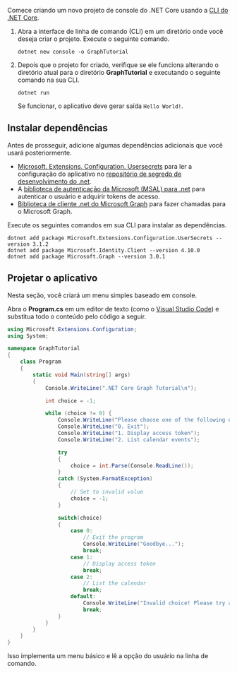 <!-- markdownlint-disable MD002 MD041 -->

Comece criando um novo projeto de console do .NET Core usando a [CLI do .NET Core](/dotnet/core/tools/).

1. Abra a interface de linha de comando (CLI) em um diretório onde você deseja criar o projeto. Execute o seguinte comando.

    ```Shell
    dotnet new console -o GraphTutorial
    ```

1. Depois que o projeto for criado, verifique se ele funciona alterando o diretório atual para o diretório **GraphTutorial** e executando o seguinte comando na sua CLI.

    ```Shell
    dotnet run
    ```

    Se funcionar, o aplicativo deve gerar saída `Hello World!`.

## <a name="install-dependencies"></a>Instalar dependências

Antes de prosseguir, adicione algumas dependências adicionais que você usará posteriormente.

- [Microsoft. Extensions. Configuration. Usersecrets](https://github.com/aspnet/extensions) para ler a configuração do aplicativo no [repositório de segredo de desenvolvimento do .net](https://docs.microsoft.com/aspnet/core/security/app-secrets).
- A [biblioteca de autenticação da Microsoft (MSAL) para .net](https://github.com/AzureAD/microsoft-authentication-library-for-dotnet) para autenticar o usuário e adquirir tokens de acesso.
- [Biblioteca de cliente .net do Microsoft Graph](https://github.com/microsoftgraph/msgraph-sdk-dotnet) para fazer chamadas para o Microsoft Graph.

Execute os seguintes comandos em sua CLI para instalar as dependências.

```Shell
dotnet add package Microsoft.Extensions.Configuration.UserSecrets --version 3.1.2
dotnet add package Microsoft.Identity.Client --version 4.10.0
dotnet add package Microsoft.Graph --version 3.0.1
```

## <a name="design-the-app"></a>Projetar o aplicativo

Nesta seção, você criará um menu simples baseado em console.

Abra o **Program.cs** em um editor de texto (como o [Visual Studio Code](https://code.visualstudio.com/)) e substitua todo o conteúdo pelo código a seguir.

```csharp
using Microsoft.Extensions.Configuration;
using System;

namespace GraphTutorial
{
    class Program
    {
        static void Main(string[] args)
        {
            Console.WriteLine(".NET Core Graph Tutorial\n");

            int choice = -1;

            while (choice != 0) {
                Console.WriteLine("Please choose one of the following options:");
                Console.WriteLine("0. Exit");
                Console.WriteLine("1. Display access token");
                Console.WriteLine("2. List calendar events");

                try
                {
                    choice = int.Parse(Console.ReadLine());
                }
                catch (System.FormatException)
                {
                    // Set to invalid value
                    choice = -1;
                }

                switch(choice)
                {
                    case 0:
                        // Exit the program
                        Console.WriteLine("Goodbye...");
                        break;
                    case 1:
                        // Display access token
                        break;
                    case 2:
                        // List the calendar
                        break;
                    default:
                        Console.WriteLine("Invalid choice! Please try again.");
                        break;
                }
            }
        }
    }
}
```

Isso implementa um menu básico e lê a opção do usuário na linha de comando.
